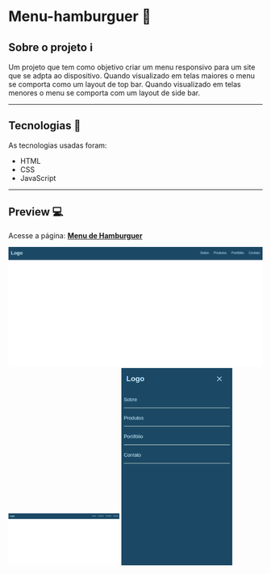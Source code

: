 # Menu-hamburguer 🍔

## Sobre o projeto :information_source:

Um projeto que tem como objetivo criar um menu responsivo para um site que se adpta ao dispositivo.
Quando visualizado em telas maiores o menu se comporta como um layout de top bar.
Quando visualizado em telas menores o menu se comporta com um layout de side bar.

---

## Tecnologias :wrench:

As tecnologias usadas foram:

- HTML
- CSS
- JavaScript

---

## Preview 💻

Acesse a página: [**Menu de Hamburguer**](https://mateus-sousa23.github.io/menu-hamburguer/)

<img src="./readme-files/menu-hamburguer1.png" width="720px"/>
<div>
  <img src="./readme-files/menu-hamburguer1.png" width="220px"/>
  <img src="./readme-files/menu-hamburguer-3.png" width="220px"/>
 </div>

